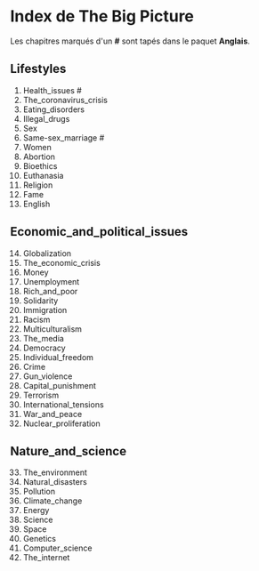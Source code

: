 # Index de The Big Picture

Les chapitres marqués d'un **#** sont tapés dans le paquet **Anglais**.

## Lifestyles

1. Health_issues #
2. The_coronavirus_crisis
3. Eating_disorders
4. Illegal_drugs
5. Sex
6. Same-sex_marriage #
7. Women
8. Abortion
9. Bioethics
10. Euthanasia
11. Religion
12. Fame
13. English

## Economic_and_political_issues

14. Globalization
15. The_economic_crisis
16. Money
17. Unemployment
18. Rich_and_poor
19. Solidarity
20. Immigration
21. Racism
22. Multiculturalism
23. The_media
24. Democracy
25. Individual_freedom
26. Crime
27. Gun_violence
28. Capital_punishment
29. Terrorism
30. International_tensions
31. War_and_peace
32. Nuclear_proliferation

## Nature_and_science

33. The_environment
34. Natural_disasters
35. Pollution
36. Climate_change
37. Energy
38. Science
39. Space
40. Genetics
41. Computer_science
42. The_internet
